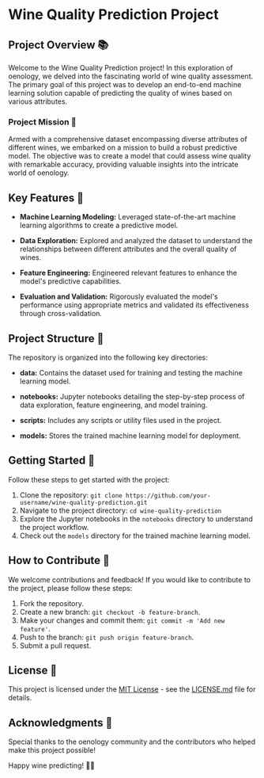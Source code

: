 # Wine Quality Prediction Project

## Project Overview 📚

Welcome to the Wine Quality Prediction project! In this exploration of oenology, we delved into the fascinating world of wine quality assessment. The primary goal of this project was to develop an end-to-end machine learning solution capable of predicting the quality of wines based on various attributes.

### Project Mission 🚀

Armed with a comprehensive dataset encompassing diverse attributes of different wines, we embarked on a mission to build a robust predictive model. The objective was to create a model that could assess wine quality with remarkable accuracy, providing valuable insights into the intricate world of oenology.

## Key Features 🌟

- **Machine Learning Modeling:** Leveraged state-of-the-art machine learning algorithms to create a predictive model.
  
- **Data Exploration:** Explored and analyzed the dataset to understand the relationships between different attributes and the overall quality of wines.

- **Feature Engineering:** Engineered relevant features to enhance the model's predictive capabilities.

- **Evaluation and Validation:** Rigorously evaluated the model's performance using appropriate metrics and validated its effectiveness through cross-validation.

## Project Structure 📂

The repository is organized into the following key directories:

- **data:** Contains the dataset used for training and testing the machine learning model.

- **notebooks:** Jupyter notebooks detailing the step-by-step process of data exploration, feature engineering, and model training.

- **scripts:** Includes any scripts or utility files used in the project.

- **models:** Stores the trained machine learning model for deployment.

## Getting Started 🚦

Follow these steps to get started with the project:

1. Clone the repository: `git clone https://github.com/your-username/wine-quality-prediction.git`
2. Navigate to the project directory: `cd wine-quality-prediction`
3. Explore the Jupyter notebooks in the `notebooks` directory to understand the project workflow.
4. Check out the `models` directory for the trained machine learning model.

## How to Contribute 🤝

We welcome contributions and feedback! If you would like to contribute to the project, please follow these steps:

1. Fork the repository.
2. Create a new branch: `git checkout -b feature-branch`.
3. Make your changes and commit them: `git commit -m 'Add new feature'`.
4. Push to the branch: `git push origin feature-branch`.
5. Submit a pull request.

## License 📜

This project is licensed under the [MIT License](LICENSE.md) - see the [LICENSE.md](LICENSE.md) file for details.

## Acknowledgments 👏

Special thanks to the oenology community and the contributors who helped make this project possible!

Happy wine predicting! 🍷✨
